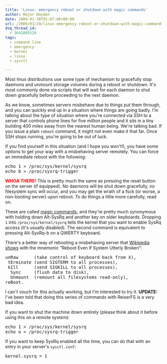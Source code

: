 ```yaml
---
title: 'Linux: emergency reboot or shutdown with magic commands'
author: Major Hayden
date: 2009-01-30T02:07:06+00:00
url: /2009/01/29/linux-emergency-reboot-or-shutdown-with-magic-commands/
dsq_thread_id:
  - 3642805529
tags:
  - command line
  - emergency
  - kernel
  - linux
  - sysctl

---
```

Most linux distributions use some type of mechanism to gracefully stop daemons and unmount storage volumes during a reboot or shutdown. It's most commonly done via scripts that will wait for each daemon to shut down gracefully before proceeding to the next daemon.

As we know, sometimes servers misbehave due to things put them through, and you can quickly end up in a situation where things are going badly. I'm talking about the type of situation where you're connected via SSH to a server that controls phone lines for five million people and it sits in a tiny building 400 miles away from the nearest human being. We're talking bad. If you issue a plain `reboot` command, it might not even make it that far. Once SSH stops running, you're going to be out of luck.

If you find yourself in this situation (and I hope you won't!), you have some options to get your way with a misbehaving server remotely. You can force an immediate reboot with the following:

<pre lang="html">echo 1 > /proc/sys/kernel/sysrq 
echo b > /proc/sysrq-trigger</pre>

<span style="color: #ff0000;"><strong>WHOA THERE!</strong></span> This is pretty much the same as pressing the reset button on the server (if equipped). No daemons will be shut down gracefully, no filesystem sync will occur, and you may get the wrath of a fsck (or worse, a non-booting server) upon reboot. To do things a little more carefully, read on.

These are called [magic commands][1], and they're pretty much synonymous with holding down Alt-SysRq and another key on older keyboards. Dropping `1` into `/proc/sys/kernel/sysrq` tells the kernel that you want to enable SysRq access (it's usually disabled). The second command is equivalent to pressing Alt-SysRq-b on a QWERTY keyboard.

There's a better way of rebooting a misbehaving server that [Wikipedia shows][2] with the mnemonic &#8220;Reboot Even If System Utterly Broken&#8221;:

<pre lang="html">unRaw      (take control of keyboard back from X),
 tErminate (send SIGTERM to all processes),
 kIll      (send SIGKILL to all processes),
  Sync     (flush data to disk),
  Unmount  (remount all filesystems read-only),
reBoot.</pre>

I can't vouch for this actually working, but I'm interested to try it. **UPDATE:** I've been told that doing this series of commands with ReiserFS is a very bad idea.

If you want to shut the machine down entirely (please think about it before using this on a remote system):

<pre lang="html">echo 1 > /proc/sys/kernel/sysrq 
echo o > /proc/sysrq-trigger</pre>

If you want to keep SysRq enabled all the time, you can do that with an entry in your server's `sysctl.conf`:

<pre lang="html">kernel.sysrq = 1</pre>

 [1]: http://en.wikipedia.org/wiki/Magic_SysRq_key
 [2]: http://en.wikipedia.org/wiki/Magic_SysRq_key#.22Raising_Elephants.22_mnemonic_device
